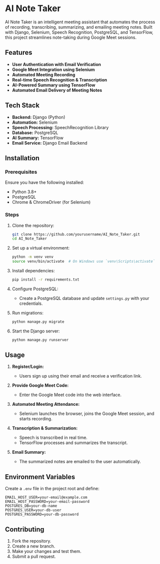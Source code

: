 # AI Note Taker

AI Note Taker is an intelligent meeting assistant that automates the process of recording, transcribing, summarizing, and emailing meeting notes. Built with Django, Selenium, Speech Recognition, PostgreSQL, and TensorFlow, this project streamlines note-taking during Google Meet sessions.

## Features

- **User Authentication with Email Verification**
- **Google Meet Integration using Selenium**
- **Automated Meeting Recording**
- **Real-time Speech Recognition & Transcription**
- **AI-Powered Summary using TensorFlow**
- **Automated Email Delivery of Meeting Notes**

## Tech Stack

- **Backend:** Django (Python)
- **Automation:** Selenium
- **Speech Processing:** SpeechRecognition Library
- **Database:** PostgreSQL
- **AI Summary:** TensorFlow
- **Email Service:** Django Email Backend

## Installation

### Prerequisites

Ensure you have the following installed:
- Python 3.8+
- PostgreSQL
- Chrome & ChromeDriver (for Selenium)

### Steps

1. Clone the repository:
   ```bash
   git clone https://github.com/yourusername/AI_Note_Taker.git
   cd AI_Note_Taker
   ```

2. Set up a virtual environment:
   ```bash
   python -m venv venv
   source venv/bin/activate  # On Windows use `venv\Scripts\activate`
   ```

3. Install dependencies:
   ```bash
   pip install -r requirements.txt
   ```

4. Configure PostgreSQL:
   - Create a PostgreSQL database and update `settings.py` with your credentials.

5. Run migrations:
   ```bash
   python manage.py migrate
   ```

6. Start the Django server:
   ```bash
   python manage.py runserver
   ```

## Usage

1. **Register/Login:**
   - Users sign up using their email and receive a verification link.

2. **Provide Google Meet Code:**
   - Enter the Google Meet code into the web interface.

3. **Automated Meeting Attendance:**
   - Selenium launches the browser, joins the Google Meet session, and starts recording.

4. **Transcription & Summarization:**
   - Speech is transcribed in real time.
   - TensorFlow processes and summarizes the transcript.

5. **Email Summary:**
   - The summarized notes are emailed to the user automatically.

## Environment Variables

Create a `.env` file in the project root and define:
```
EMAIL_HOST_USER=your-email@example.com
EMAIL_HOST_PASSWORD=your-email-password
POSTGRES_DB=your-db-name
POSTGRES_USER=your-db-user
POSTGRES_PASSWORD=your-db-password
```

## Contributing

1. Fork the repository.
2. Create a new branch.
3. Make your changes and test them.
4. Submit a pull request.



